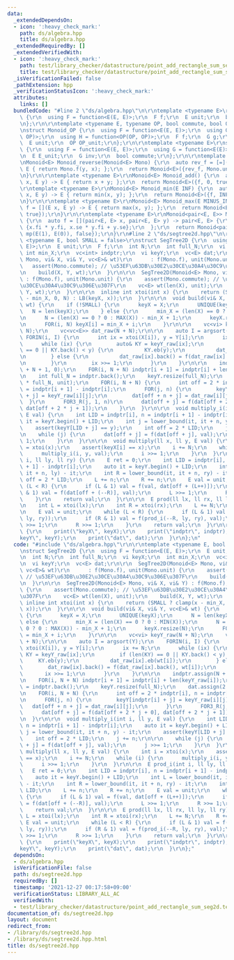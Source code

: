 ```yaml
---
data:
  _extendedDependsOn:
  - icon: ':heavy_check_mark:'
    path: ds/algebra.hpp
    title: ds/algebra.hpp
  _extendedRequiredBy: []
  _extendedVerifiedWith:
  - icon: ':heavy_check_mark:'
    path: test/library_checker/datastructure/point_add_rectangle_sum_seg2d.test.cpp
    title: test/library_checker/datastructure/point_add_rectangle_sum_seg2d.test.cpp
  _isVerificationFailed: false
  _pathExtension: hpp
  _verificationStatusIcon: ':heavy_check_mark:'
  attributes:
    links: []
  bundledCode: "#line 2 \"ds/algebra.hpp\"\n\r\ntemplate <typename E>\r\nstruct Monoid\
    \ {\r\n  using F = function<E(E, E)>;\r\n  F f;\r\n  E unit;\r\n  bool commute;\r\
    \n};\r\n\r\ntemplate <typename E, typename OP, bool commute, bool OP_commute>\r\
    \nstruct Monoid_OP {\r\n  using F = function<E(E, E)>;\r\n  using G = function<E(E,\
    \ OP)>;\r\n  using H = function<OP(OP, OP)>;\r\n  F f;\r\n  G g;\r\n  H h;\r\n\
    \  E unit;\r\n  OP OP_unit;\r\n};\r\n\r\ntemplate <typename E>\r\nstruct Group\
    \ {\r\n  using F = function<E(E, E)>;\r\n  using G = function<E(E)>;\r\n  F f;\r\
    \n  E E_unit;\r\n  G inv;\r\n  bool commute;\r\n};\r\n\r\ntemplate <typename E>\r\
    \nMonoid<E> Monoid_reverse(Monoid<E> Mono) {\r\n  auto rev_f = [=](E x, E y) ->\
    \ E { return Mono.f(y, x); };\r\n  return Monoid<E>({rev_f, Mono.unit, Mono.commute});\r\
    \n}\r\n\r\ntemplate <typename E>\r\nMonoid<E> Monoid_add() {\r\n  auto f = [](E\
    \ x, E y) -> E { return x + y; };\r\n  return Monoid<E>({f, 0, true});\r\n}\r\n\
    \r\ntemplate <typename E>\r\nMonoid<E> Monoid_min(E INF) {\r\n  auto f = [](E\
    \ x, E y) -> E { return min(x, y); };\r\n  return Monoid<E>({f, INF, true});\r\
    \n}\r\n\r\ntemplate <typename E>\r\nMonoid<E> Monoid_max(E MINUS_INF) {\r\n  auto\
    \ f = [](E x, E y) -> E { return max(x, y); };\r\n  return Monoid<E>({f, MINUS_INF,\
    \ true});\r\n}\r\n\r\ntemplate <typename E>\r\nMonoid<pair<E, E>> Monoid_affine()\
    \ {\r\n  auto f = [](pair<E, E> x, pair<E, E> y) -> pair<E, E> {\r\n    return\
    \ {x.fi * y.fi, x.se * y.fi + y.se};\r\n  };\r\n  return Monoid<pair<E, E>>({f,\
    \ mp(E(1), E(0)), false});\r\n}\r\n#line 2 \"ds/segtree2d.hpp\"\n\r\ntemplate\
    \ <typename E, bool SMALL = false>\r\nstruct SegTree2D {\r\n  using F = function<E(E,\
    \ E)>;\r\n  E unit;\r\n  F f;\r\n  int N;\r\n  int full_N;\r\n  vi keyX;\r\n \
    \ int min_X;\r\n  vc<int> indptr;\r\n  vi keyY;\r\n  vc<E> dat;\r\n\r\n  SegTree2D(Monoid<E>\
    \ Mono, vi& X, vi& Y, vc<E>& wt)\r\n      : f(Mono.f), unit(Mono.unit) {\r\n \
    \   assert(Mono.commute); // \u53EF\u63DB\u30E2\u30CE\u30A4\u30C9\u306E\u307F\r\
    \n    build(X, Y, wt);\r\n  }\r\n\r\n  SegTree2D(Monoid<E> Mono, vi& X, vi& Y)\
    \ : f(Mono.f), unit(Mono.unit) {\r\n    assert(Mono.commute); // \u53EF\u63DB\u30E2\
    \u30CE\u30A4\u30C9\u306E\u307F\r\n    vc<E> wt(len(X), unit);\r\n    build(X,\
    \ Y, wt);\r\n  }\r\n\r\n  inline int xtoi(int x) {\r\n    return (SMALL ? clamp(x\
    \ - min_X, 0, N) : LB(keyX, x));\r\n  }\r\n\r\n  void build(vi& X, vi& Y, vc<E>&\
    \ wt) {\r\n    if (!SMALL) {\r\n      keyX = X;\r\n      UNIQUE(keyX);\r\n   \
    \   N = len(keyX);\r\n    } else {\r\n      min_X = (len(X) == 0 ? 0 : MIN(X));\r\
    \n      N = (len(X) == 0 ? 0 : MAX(X)) - min_X + 1;\r\n      keyX.resize(N);\r\
    \n      FOR(i, N) keyX[i] = min_X + i;\r\n    }\r\n\r\n    vc<vi> keyY_raw(N +\
    \ N);\r\n    vc<vc<E>> dat_raw(N + N);\r\n\r\n    auto I = argsort(Y);\r\n   \
    \ FORIN(i, I) {\r\n      int ix = xtoi(X[i]), y = Y[i];\r\n      ix += N;\r\n\
    \      while (ix) {\r\n        auto& KY = keyY_raw[ix];\r\n        if (len(KY)\
    \ == 0 || KY.back() < y) {\r\n          KY.eb(y);\r\n          dat_raw[ix].eb(wt[i]);\r\
    \n        } else {\r\n          dat_raw[ix].back() = f(dat_raw[ix].back(), wt[i]);\r\
    \n        }\r\n        ix >>= 1;\r\n      }\r\n    }\r\n\r\n    indptr.assign(N\
    \ + N + 1, 0);\r\n    FOR(i, N + N) indptr[i + 1] = indptr[i] + len(keyY_raw[i]);\r\
    \n    int full_N = indptr.back();\r\n    keyY.resize(full_N);\r\n    dat.assign(2\
    \ * full_N, unit);\r\n    FOR(i, N + N) {\r\n      int off = 2 * indptr[i], n\
    \ = indptr[i + 1] - indptr[i];\r\n      FOR(j, n) {\r\n        keyY[indptr[i]\
    \ + j] = keyY_raw[i][j];\r\n        dat[off + n + j] = dat_raw[i][j];\r\n    \
    \  }\r\n      FOR3_R(j, 1, n)\r\n      dat[off + j] = f(dat[off + 2 * j + 0],\
    \ dat[off + 2 * j + 1]);\r\n    }\r\n  }\r\n\r\n  void multiply_i(int i, ll y,\
    \ E val) {\r\n    int LID = indptr[i], n = indptr[i + 1] - indptr[i];\r\n    auto\
    \ it = keyY.begin() + LID;\r\n    int j = lower_bound(it, it + n, y) - it;\r\n\
    \    assert(keyY[LID + j] == y);\r\n    int off = 2 * LID;\r\n    j += n;\r\n\r\
    \n    while (j) {\r\n      dat[off + j] = f(dat[off + j], val);\r\n      j >>=\
    \ 1;\r\n    }\r\n  }\r\n\r\n  void multiply(ll x, ll y, E val) {\r\n    int i\
    \ = xtoi(x);\r\n    assert(keyX[i] == x);\r\n    i += N;\r\n    while (i) {\r\n\
    \      multiply_i(i, y, val);\r\n      i >>= 1;\r\n    }\r\n  }\r\n\r\n  E prod_i(int\
    \ i, ll ly, ll ry) {\r\n    E ret = 0;\r\n    int LID = indptr[i], n = indptr[i\
    \ + 1] - indptr[i];\r\n    auto it = keyY.begin() + LID;\r\n    int L = lower_bound(it,\
    \ it + n, ly) - it;\r\n    int R = lower_bound(it, it + n, ry) - it;\r\n    int\
    \ off = 2 * LID;\r\n    L += n;\r\n    R += n;\r\n    E val = unit;\r\n    while\
    \ (L < R) {\r\n      if (L & 1) val = f(val, dat[off + (L++)]);\r\n      if (R\
    \ & 1) val = f(dat[off + (--R)], val);\r\n      L >>= 1;\r\n      R >>= 1;\r\n\
    \    }\r\n    return val;\r\n  }\r\n\r\n  E prod(ll lx, ll rx, ll ly, ll ry) {\r\
    \n    int L = xtoi(lx);\r\n    int R = xtoi(rx);\r\n    L += N;\r\n    R += N;\r\
    \n    E val = unit;\r\n    while (L < R) {\r\n      if (L & 1) val = f(val, prod_i(L++,\
    \ ly, ry));\r\n      if (R & 1) val = f(prod_i(--R, ly, ry), val);\r\n      L\
    \ >>= 1;\r\n      R >>= 1;\r\n    }\r\n    return val;\r\n  }\r\n\r\n  void debug()\
    \ {\r\n    print(\"keyX\", keyX);\r\n    print(\"indptr\", indptr);\r\n    print(\"\
    keyY\", keyY);\r\n    print(\"dat\", dat);\r\n  }\r\n};\n"
  code: "#include \"ds/algebra.hpp\"\r\n\r\ntemplate <typename E, bool SMALL = false>\r\
    \nstruct SegTree2D {\r\n  using F = function<E(E, E)>;\r\n  E unit;\r\n  F f;\r\
    \n  int N;\r\n  int full_N;\r\n  vi keyX;\r\n  int min_X;\r\n  vc<int> indptr;\r\
    \n  vi keyY;\r\n  vc<E> dat;\r\n\r\n  SegTree2D(Monoid<E> Mono, vi& X, vi& Y,\
    \ vc<E>& wt)\r\n      : f(Mono.f), unit(Mono.unit) {\r\n    assert(Mono.commute);\
    \ // \u53EF\u63DB\u30E2\u30CE\u30A4\u30C9\u306E\u307F\r\n    build(X, Y, wt);\r\
    \n  }\r\n\r\n  SegTree2D(Monoid<E> Mono, vi& X, vi& Y) : f(Mono.f), unit(Mono.unit)\
    \ {\r\n    assert(Mono.commute); // \u53EF\u63DB\u30E2\u30CE\u30A4\u30C9\u306E\
    \u307F\r\n    vc<E> wt(len(X), unit);\r\n    build(X, Y, wt);\r\n  }\r\n\r\n \
    \ inline int xtoi(int x) {\r\n    return (SMALL ? clamp(x - min_X, 0, N) : LB(keyX,\
    \ x));\r\n  }\r\n\r\n  void build(vi& X, vi& Y, vc<E>& wt) {\r\n    if (!SMALL)\
    \ {\r\n      keyX = X;\r\n      UNIQUE(keyX);\r\n      N = len(keyX);\r\n    }\
    \ else {\r\n      min_X = (len(X) == 0 ? 0 : MIN(X));\r\n      N = (len(X) ==\
    \ 0 ? 0 : MAX(X)) - min_X + 1;\r\n      keyX.resize(N);\r\n      FOR(i, N) keyX[i]\
    \ = min_X + i;\r\n    }\r\n\r\n    vc<vi> keyY_raw(N + N);\r\n    vc<vc<E>> dat_raw(N\
    \ + N);\r\n\r\n    auto I = argsort(Y);\r\n    FORIN(i, I) {\r\n      int ix =\
    \ xtoi(X[i]), y = Y[i];\r\n      ix += N;\r\n      while (ix) {\r\n        auto&\
    \ KY = keyY_raw[ix];\r\n        if (len(KY) == 0 || KY.back() < y) {\r\n     \
    \     KY.eb(y);\r\n          dat_raw[ix].eb(wt[i]);\r\n        } else {\r\n  \
    \        dat_raw[ix].back() = f(dat_raw[ix].back(), wt[i]);\r\n        }\r\n \
    \       ix >>= 1;\r\n      }\r\n    }\r\n\r\n    indptr.assign(N + N + 1, 0);\r\
    \n    FOR(i, N + N) indptr[i + 1] = indptr[i] + len(keyY_raw[i]);\r\n    int full_N\
    \ = indptr.back();\r\n    keyY.resize(full_N);\r\n    dat.assign(2 * full_N, unit);\r\
    \n    FOR(i, N + N) {\r\n      int off = 2 * indptr[i], n = indptr[i + 1] - indptr[i];\r\
    \n      FOR(j, n) {\r\n        keyY[indptr[i] + j] = keyY_raw[i][j];\r\n     \
    \   dat[off + n + j] = dat_raw[i][j];\r\n      }\r\n      FOR3_R(j, 1, n)\r\n\
    \      dat[off + j] = f(dat[off + 2 * j + 0], dat[off + 2 * j + 1]);\r\n    }\r\
    \n  }\r\n\r\n  void multiply_i(int i, ll y, E val) {\r\n    int LID = indptr[i],\
    \ n = indptr[i + 1] - indptr[i];\r\n    auto it = keyY.begin() + LID;\r\n    int\
    \ j = lower_bound(it, it + n, y) - it;\r\n    assert(keyY[LID + j] == y);\r\n\
    \    int off = 2 * LID;\r\n    j += n;\r\n\r\n    while (j) {\r\n      dat[off\
    \ + j] = f(dat[off + j], val);\r\n      j >>= 1;\r\n    }\r\n  }\r\n\r\n  void\
    \ multiply(ll x, ll y, E val) {\r\n    int i = xtoi(x);\r\n    assert(keyX[i]\
    \ == x);\r\n    i += N;\r\n    while (i) {\r\n      multiply_i(i, y, val);\r\n\
    \      i >>= 1;\r\n    }\r\n  }\r\n\r\n  E prod_i(int i, ll ly, ll ry) {\r\n \
    \   E ret = 0;\r\n    int LID = indptr[i], n = indptr[i + 1] - indptr[i];\r\n\
    \    auto it = keyY.begin() + LID;\r\n    int L = lower_bound(it, it + n, ly)\
    \ - it;\r\n    int R = lower_bound(it, it + n, ry) - it;\r\n    int off = 2 *\
    \ LID;\r\n    L += n;\r\n    R += n;\r\n    E val = unit;\r\n    while (L < R)\
    \ {\r\n      if (L & 1) val = f(val, dat[off + (L++)]);\r\n      if (R & 1) val\
    \ = f(dat[off + (--R)], val);\r\n      L >>= 1;\r\n      R >>= 1;\r\n    }\r\n\
    \    return val;\r\n  }\r\n\r\n  E prod(ll lx, ll rx, ll ly, ll ry) {\r\n    int\
    \ L = xtoi(lx);\r\n    int R = xtoi(rx);\r\n    L += N;\r\n    R += N;\r\n   \
    \ E val = unit;\r\n    while (L < R) {\r\n      if (L & 1) val = f(val, prod_i(L++,\
    \ ly, ry));\r\n      if (R & 1) val = f(prod_i(--R, ly, ry), val);\r\n      L\
    \ >>= 1;\r\n      R >>= 1;\r\n    }\r\n    return val;\r\n  }\r\n\r\n  void debug()\
    \ {\r\n    print(\"keyX\", keyX);\r\n    print(\"indptr\", indptr);\r\n    print(\"\
    keyY\", keyY);\r\n    print(\"dat\", dat);\r\n  }\r\n};"
  dependsOn:
  - ds/algebra.hpp
  isVerificationFile: false
  path: ds/segtree2d.hpp
  requiredBy: []
  timestamp: '2021-12-27 00:17:58+09:00'
  verificationStatus: LIBRARY_ALL_AC
  verifiedWith:
  - test/library_checker/datastructure/point_add_rectangle_sum_seg2d.test.cpp
documentation_of: ds/segtree2d.hpp
layout: document
redirect_from:
- /library/ds/segtree2d.hpp
- /library/ds/segtree2d.hpp.html
title: ds/segtree2d.hpp
---
```

